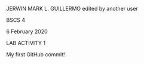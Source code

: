 JERWIN MARK L. GUILLERMO
edited by another user

BSCS 4
 
6 February 2020

LAB ACTIVITY 1

My first GitHub commit!
